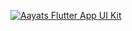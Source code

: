 [![Aayats Flutter App UI Kit](https://github.com/hjinlucas/hjinlucas/assets/100209644/0580e0e5-5190-443d-bd85-da6b43a373b1)](https://aayats.com)
